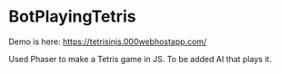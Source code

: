 # BotPlayingTetris

Demo is here: https://tetrisinjs.000webhostapp.com/

Used Phaser to make a Tetris game in JS. To be added AI that plays it.
